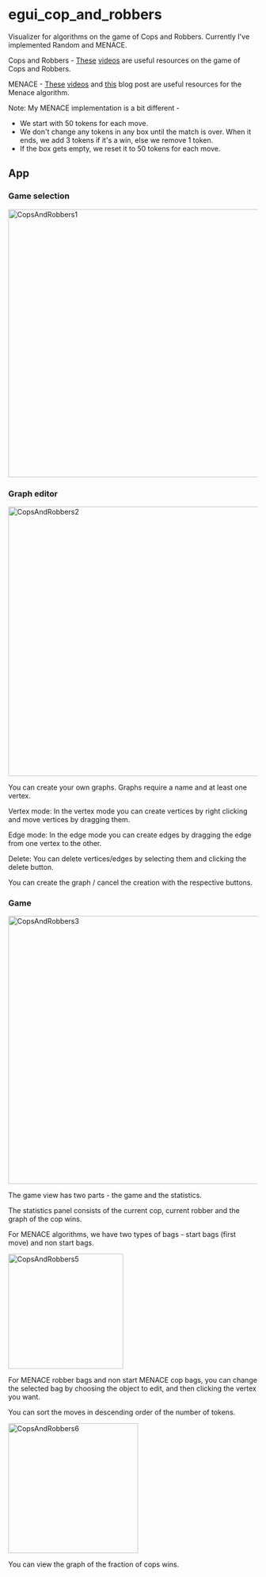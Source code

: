 # egui_cop_and_robbers

Visualizer for algorithms on the game of Cops and Robbers. Currently I've implemented Random and MENACE.

Cops and Robbers - [These](https://www.youtube.com/watch?v=9mJEu-j1KT0) [videos](https://www.youtube.com/watch?v=fXvN-pF76-E) are useful resources on the game of Cops and Robbers.

MENACE - [These](https://www.youtube.com/watch?v=R9c-_neaxeU) [videos](https://www.youtube.com/watch?v=KcmjOtkULi4) and [this](https://www.mscroggs.co.uk/blog/19) blog post are useful resources for the Menace algorithm.

Note: My MENACE implementation is a bit different -
- We start with 50 tokens for each move.
- We don't change any tokens in any box until the match is over. When it ends, we add 3 tokens if it's a win, else we remove 1 token.
- If the box gets empty, we reset it to 50 tokens for each move.

## App
### Game selection
<img width="541" alt="CopsAndRobbers1" src="https://user-images.githubusercontent.com/91585022/225943519-e7b62c10-e2d4-4758-a587-a180bd15fe73.PNG">

### Graph editor
<img width="544" alt="CopsAndRobbers2" src="https://user-images.githubusercontent.com/91585022/225944695-fdc70e87-51b7-4ab9-ad64-4d92b17f16b3.PNG">

You can create your own graphs. Graphs require a name and at least one vertex.

Vertex mode: In the vertex mode you can create vertices by right clicking and move vertices by dragging them.

Edge mode: In the edge mode you can create edges by dragging the edge from one vertex to the other.

Delete: You can delete vertices/edges by selecting them and clicking the delete button.

You can create the graph / cancel the creation with the respective buttons.

### Game
<img width="541" alt="CopsAndRobbers3" src="https://user-images.githubusercontent.com/91585022/225947619-8dd7f888-c5ca-4909-afad-ef33218f4eae.PNG">

The game view has two parts - the game and the statistics.

The statistics panel consists of the current cop, current robber and the graph of the cop wins.

For MENACE algorithms, we have two types of bags - start bags (first move) and non start bags.

<img width="232" alt="CopsAndRobbers5" src="https://user-images.githubusercontent.com/91585022/225950632-d2828d04-412b-4555-a53c-e9f581c6f2d8.PNG">

For MENACE robber bags and non start MENACE cop bags, you can change the selected bag by choosing the object to edit, and then clicking the vertex you want.

You can sort the moves in descending order of the number of tokens.

<img width="262" alt="CopsAndRobbers6" src="https://user-images.githubusercontent.com/91585022/225951639-dc58cbf8-10ec-4da3-b662-20999e5ad3c9.PNG">

You can view the graph of the fraction of cops wins.
